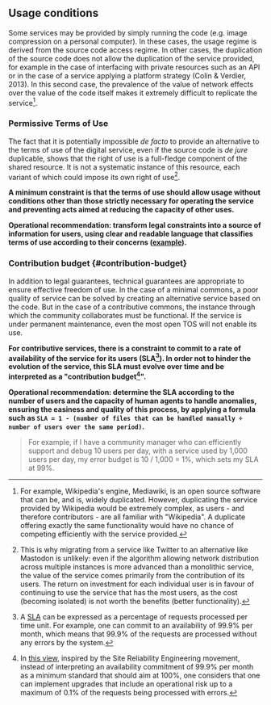 ## Usage conditions

Some services may be provided by simply running the code (e.g. image compression on a personal computer). In these cases, the usage regime is derived from the source code access regime. In other cases, the duplication of the source code does not allow the duplication of the service provided, for example in the case of interfacing with private resources such as an API or in the case of a service applying a platform strategy (Colin & Verdier, 2013). In this second case, the prevalence of the value of network effects over the value of the code itself makes it extremely difficult to replicate the service[^12].

### Permissive Terms of Use

The fact that it is potentially impossible _de facto_ to provide an alternative to the terms of use of the digital service, even if the source code is _de jure_ duplicable, shows that the right of use is a full-fledge component of the shared resource. It is not a systematic instance of this resource, each variant of which could impose its own right of use[^13].

**A minimum constraint is that the terms of use should allow usage without conditions other than those strictly necessary for operating the service and preventing acts aimed at reducing the capacity of other uses.**

**Operational recommendation: transform legal constraints into a source of information for users, using clear and readable language that classifies terms of use according to their concerns ([example](https://mes-aides.gouv.fr/cgu)).**

### Contribution budget {#contribution-budget}

In addition to legal guarantees, technical guarantees are appropriate to ensure effective freedom of use. In the case of a minimal commons, a poor quality of service can be solved by creating an alternative service based on the code. But in the case of a contributive commons, the instance through which the community collaborates must be functional. If the service is under permanent maintenance, even the most open TOS will not enable its use.

**For contributive services, there is a constraint to commit to a rate of availability of the service for its users (SLA[^14]). In order not to hinder the evolution of the service, this SLA must evolve over time and be interpreted as a "contribution budget[^15]".**

**Operational recommendation: determine the SLA according to the number of users and the capacity of human agents to handle anomalies, ensuring the easiness and quality of this process, by applying a formula such as `SLA = 1 - (number of files that can be handled manually ÷ number of users over the same period)`.**

> For example, if I have a community manager who can efficiently support and debug 10 users per day, with a service used by 1,000 users per day, my error budget is 10 / 1,000 = 1%, which sets my SLA at 99%.


[^12]: For example, Wikipedia's engine, Mediawiki, is an open source software that can be, and is, widely duplicated. However, duplicating the service provided by Wikipedia would be extremely complex, as users - and therefore contributors - are all familiar with "Wikipedia". A duplicate offering exactly the same functionality would have no chance of competing efficiently with the service provided.

[^13]: This is why migrating from a service like Twitter to an alternative like Mastodon is unlikely: even if the algorithm allowing network distribution across multiple instances is more advanced than a monolithic service, the value of the service comes primarily from the contribution of its users. The return on investment for each individual user is in favour of continuing to use the service that has the most users, as the cost (becoming isolated) is not worth the benefits (better functionality).

[^14]: A [SLA](https://fr.wikipedia.org/wiki/Service-level_agreement) can be expressed as a percentage of requests processed per time unit. For example, one can commit to an availability of 99.9% per month, which means that 99.9% of the requests are processed without any errors by the system.

[^15]: In [this view](https://landing.google.com/sre/interview/ben-treynor.html), inspired by the Site Reliability Engineering movement, instead of interpreting an availability commitment of 99.9% per month as a minimum standard that should aim at 100%, one considers that one can implement upgrades that include an operational risk up to a maximum of 0.1% of the requests being processed with errors.
